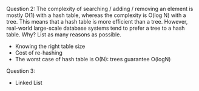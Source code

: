 Question 2:
The complexity of searching / adding / removing an element is mostly O(1) with a hash table, whereas the complexity is O(log N) with a tree. This means that a hash table is more efficient than a tree. However, real-world large-scale database systems tend to prefer a tree to a hash table. Why? List as many reasons as possible.

- Knowing the right table size 
- Cost of re-hashing
- The worst case of hash table is O(N): trees guarantee O(logN)

Question 3:
- Linked List

